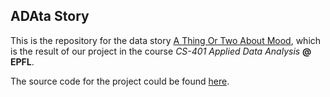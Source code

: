 ## ADAta Story

This is the repository for the data story [A Thing Or Two About Mood](https://sigurdkampevold.github.io/media_mood/), which is the result of our project in the course _CS-401 Applied Data Analysis_ **@ EPFL**.

The source code for the project could be found [here](https://github.com/epfl-ada/ada-2021-project-gutta-boys).
